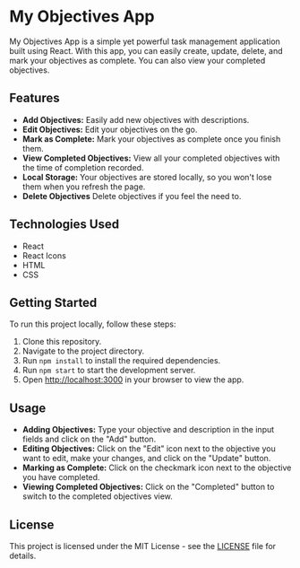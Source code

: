 # My Objectives App

My Objectives App is a simple yet powerful task management application built using React. With this app, you can easily create, update, delete, and mark your objectives as complete. You can also view your completed objectives.

## Features

- **Add Objectives:** Easily add new objectives with descriptions.
- **Edit Objectives:** Edit your objectives on the go.
- **Mark as Complete:** Mark your objectives as complete once you finish them.
- **View Completed Objectives:** View all your completed objectives with the time of completion recorded.
- **Local Storage:** Your objectives are stored locally, so you won't lose them when you refresh the page.
- **Delete Objectives** Delete objectives if you feel the need to.

## Technologies Used

- React
- React Icons
- HTML
- CSS

## Getting Started

To run this project locally, follow these steps:

1. Clone this repository.
2. Navigate to the project directory.
3. Run `npm install` to install the required dependencies.
4. Run `npm start` to start the development server.
5. Open [http://localhost:3000](http://localhost:3000) in your browser to view the app.

## Usage

- **Adding Objectives:** Type your objective and description in the input fields and click on the "Add" button.
- **Editing Objectives:** Click on the "Edit" icon next to the objective you want to edit, make your changes, and click on the "Update" button.
- **Marking as Complete:** Click on the checkmark icon next to the objective you have completed.
- **Viewing Completed Objectives:** Click on the "Completed" button to switch to the completed objectives view.



## License

This project is licensed under the MIT License - see the [LICENSE](LICENSE) file for details.